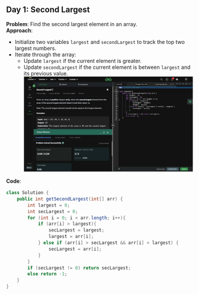 ## Day 1: Second Largest  
**Problem**: Find the second largest element in an array.  
**Approach**:  
- Initialize two variables `largest` and `secondLargest` to track the top two largest numbers.  
- Iterate through the array:  
  - Update `largest` if the current element is greater.  
  - Update `secondLargest` if the current element is between `largest` and its previous value.  
![Day 1 Output](./Day1-Screenshot.png)

**Code**:  
```java
class Solution {
    public int getSecondLargest(int[] arr) {
        int largest = 0;
        int secLargest = 0;
        for (int i = 0; i < arr.length; i++){
            if (arr[i] > largest){
                secLargest = largest;
                largest = arr[i];
            } else if (arr[i] > secLargest && arr[i] < largest) {
                secLargest = arr[i];
            }
        }
        if (secLargest != 0) return secLargest;
        else return -1;
    }
}
